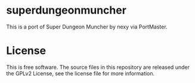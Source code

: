 # superdungeonmuncher
This is a port of Super Dungeon Muncher by nexy via PortMaster.


# License
This is free software. The source files in this repository are released under the GPLv2 License, see the license file for more information.
